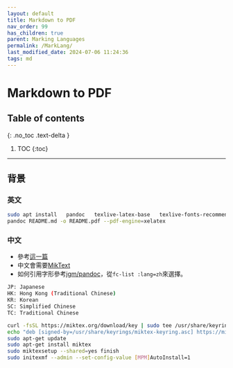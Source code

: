 ```yaml
---
layout: default
title: Markdown to PDF
nav_order: 99
has_children: true
parent: Marking Languages
permalink: /MarkLang/
last_modified_date: 2024-07-06 11:24:36
tags: md
---
```


# Markdown to PDF

## Table of contents

{: .no_toc .text-delta }

1. TOC
{:toc}

---

## 背景

### 英文

```bash
sudo apt install   pandoc   texlive-latex-base   texlive-fonts-recommended   texlive-extra-utils   texlive-latex-extra   texlive-xetex
pandoc README.md -o README.pdf --pdf-engine=xelatex
```

### 中文

- 參考[這一篇](https://sam.webspace.tw/2020/01/13/使用%20Pandoc%20將%20Markdown%20轉為%20PDF%20文件/)
- 中文會需要[MikText](https://miktex.org/download)
- 如何引用字形參考[jgm/pandoc](https://github.com/jgm/pandoc/wiki/Pandoc-with-Chinese)，從`fc-list :lang=zh`來選擇。

```bash
JP: Japanese
HK: Hong Kong (Traditional Chinese)
KR: Korean
SC: Simplified Chinese
TC: Traditional Chinese
```

```bash
curl -fsSL https://miktex.org/download/key | sudo tee /usr/share/keyrings/miktex-keyring.asc > /dev/null
echo "deb [signed-by=/usr/share/keyrings/miktex-keyring.asc] https://miktex.org/download/ubuntu jammy universe" | sudo tee /etc/apt/sources.list.d/miktex.list
sudo apt-get update
sudo apt-get install miktex
sudo miktexsetup --shared=yes finish
sudo initexmf --admin --set-config-value [MPM]AutoInstall=1
```